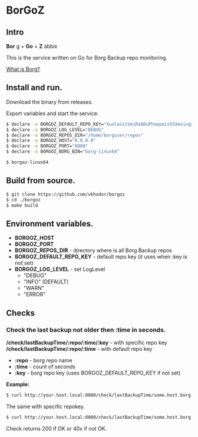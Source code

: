 # BorGoZ


## Intro

__Bor__ g + __Go__ + __Z__ abbix

This is the service written on Go for Borg Backup repo monitoring.

[What is Borg?](https://borgbackup.readthedocs.io/en/stable/)

## Install and run.

Download the binary from releases.

Export variables and start the service:
```bash
$ declare -x BORGOZ_DEFAULT_REPO_KEY="XuolaiziVeiRa8DuPhoopeish5XexingaiveiTaaWaeg8elai1"
$ declare -x BORGOZ_LOG_LEVEL="DEBUG"
$ declare -x BORGOZ_REPOS_DIR="/home/borguser/repos"
$ declare -x BORGOZ_HOST="0.0.0.0"
$ declare -x BORGOZ_PORT="8080"
$ declare -x BORGOZ_BORG_BIN="borg-linux64"

$ borgoz-linux64

```
## Build from source.

```bash
$ git clone https://github.com/vkhodor/borgoz
$ cd ./borgoz
$ make build

```

## Environment variables.

  - __BORGOZ_HOST__
  - __BORGOZ_PORT__
  - __BORGOZ_REPOS_DIR__ - directory where is all Borg Backup repos
  - __BORGOZ_DEFAULT_REPO_KEY__ - default repo key (it uses when :key is not set)
  - __BORGOZ_LOG_LEVEL__ - set LogLevel
      - "DEBUG"
      - "INFO" (DEFAULT)
      - "WARN"
      - "ERROR"

## Checks

### Check the last backup not older then :time in seconds.

__/check/lastBackupTime/:repo/:time/:key__ - with specific repo key
__/check/lastBackupTime/:repo/:time__ - with default repo key

  - __:repo__ - borg repo name
  - __:time__ - count of seconds
  - __:key__  - borg repo key (uses BORGOZ_DEFAULT_REPO_KEY if not set)  

__Example:__

```bash
$ curl http://your.host.local:8080/check/lastBackupTime/some.host.borg.repo-dir/86400    # check last backup not older then 24h (in sec.)
```

The same with specific repokey.

```bash
$ curl http://your.host.local:8080/check/lastBackupTime/some.host.borg.repo-dir/86400/XuolaiziVeiRa8DuPhoopeish5XexingaiveiTaaWaeg8elai1
```

Check returns 200 if OK or 40x if not OK.

